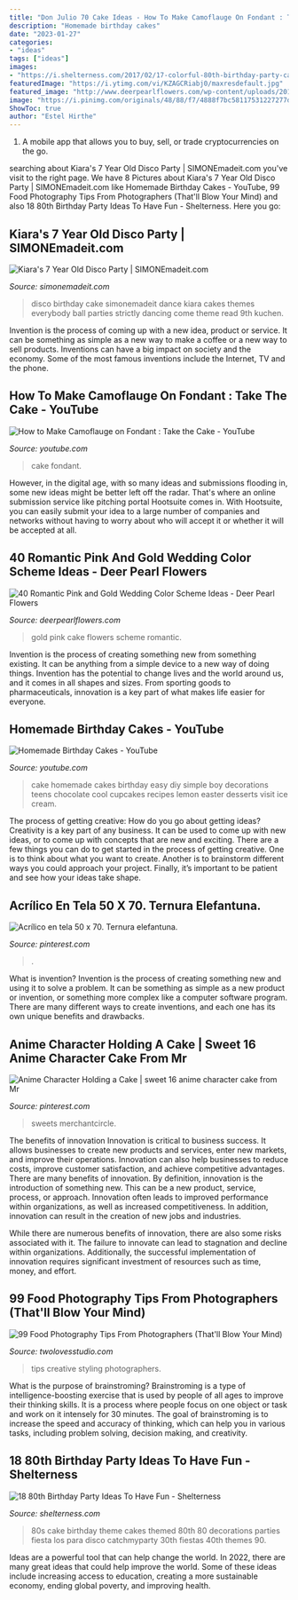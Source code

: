 ```yaml
---
title: "Don Julio 70 Cake Ideas - How To Make Camoflauge On Fondant : Take The Cake"
description: "Homemade birthday cakes"
date: "2023-01-27"
categories:
- "ideas"
tags: ["ideas"]
images:
- "https://i.shelterness.com/2017/02/17-colorful-80th-birthday-party-cake-with-a-disco-ball.jpg"
featuredImage: "https://i.ytimg.com/vi/KZAGCRiabj0/maxresdefault.jpg"
featured_image: "http://www.deerpearlflowers.com/wp-content/uploads/2015/09/pink-and-gold-wedding-cake.jpg"
image: "https://i.pinimg.com/originals/48/88/f7/4888f7bc58117531227277d1af959212.jpg"
ShowToc: true
author: "Estel Hirthe"
---
```



1. A mobile app that allows you to buy, sell, or trade cryptocurrencies on the go.

	

		
searching about Kiara&#039;s 7 Year Old Disco Party | SIMONEmadeit.com you've visit to the right page. We have 8 Pictures about Kiara&#039;s 7 Year Old Disco Party | SIMONEmadeit.com like Homemade Birthday Cakes - YouTube, 99 Food Photography Tips From Photographers (That&#039;ll Blow Your Mind) and also 18 80th Birthday Party Ideas To Have Fun - Shelterness. Here you go:
		
    
## Kiara&#039;s 7 Year Old Disco Party | SIMONEmadeit.com

<img loading=lazy src="http://www.simonemadeit.com/wp-content/uploads/2014/10/Disco-Party-Birthday-Cake-from-SIMONEmadeit.com_.jpg" onerror="this.onerror=null;this.src='https://tse3.mm.bing.net/th?id=OIP.XlDvKqJ6eU-XKo8fByFuKgHaJR&amp;pid=15.1';" alt="Kiara&#039;s 7 Year Old Disco Party | SIMONEmadeit.com">

_Source: simonemadeit.com_

>disco birthday cake simonemadeit dance kiara cakes themes everybody ball parties strictly dancing come theme read 9th kuchen. 

	

Invention is the process of coming up with a new idea, product or service. It can be something as simple as a new way to make a coffee or a new way to sell products. Inventions can have a big impact on society and the economy. Some of the most famous inventions include the Internet, TV and the phone.

    
## How To Make Camoflauge On Fondant : Take The Cake - YouTube

<img loading=lazy src="https://i.ytimg.com/vi/KZAGCRiabj0/maxresdefault.jpg" onerror="this.onerror=null;this.src='https://tse2.mm.bing.net/th?id=OIP.LNAbAkViiAIq_U3LZklYIgHaEK&amp;pid=15.1';" alt="How to Make Camoflauge on Fondant : Take the Cake - YouTube">

_Source: youtube.com_

>cake fondant. 

	

However, in the digital age, with so many ideas and submissions flooding in, some new ideas might be better left off the radar. That's where an online submission service like pitching portal Hootsuite comes in. With Hootsuite, you can easily submit your idea to a large number of companies and networks without having to worry about who will accept it or whether it will be accepted at all.

    
## 40 Romantic Pink And Gold Wedding Color Scheme Ideas - Deer Pearl Flowers

<img loading=lazy src="http://www.deerpearlflowers.com/wp-content/uploads/2015/09/pink-and-gold-wedding-cake.jpg" onerror="this.onerror=null;this.src='https://tse3.mm.bing.net/th?id=OIP.TYZt7-3IzxddEuQbSqNKcAHaKE&amp;pid=15.1';" alt="40 Romantic Pink and Gold Wedding Color Scheme Ideas - Deer Pearl Flowers">

_Source: deerpearlflowers.com_

>gold pink cake flowers scheme romantic. 

	

Invention is the process of creating something new from something existing. It can be anything from a simple device to a new way of doing things. Invention has the potential to change lives and the world around us, and it comes in all shapes and sizes. From sporting goods to pharmaceuticals, innovation is a key part of what makes life easier for everyone.

    
## Homemade Birthday Cakes - YouTube

<img loading=lazy src="https://i.ytimg.com/vi/CzhyBI7iT_Y/maxresdefault.jpg" onerror="this.onerror=null;this.src='https://tse4.mm.bing.net/th?id=OIP.6EFP176fA4rzZ_pM6RrWjAHaEK&amp;pid=15.1';" alt="Homemade Birthday Cakes - YouTube">

_Source: youtube.com_

>cake homemade cakes birthday easy diy simple boy decorations teens chocolate cool cupcakes recipes lemon easter desserts visit ice cream. 

	

The process of getting creative: How do you go about getting ideas?
Creativity is a key part of any business. It can be used to come up with new ideas, or to come up with concepts that are new and exciting. There are a few things you can do to get started in the process of getting creative. One is to think about what you want to create. Another is to brainstorm different ways you could approach your project. Finally, it’s important to be patient and see how your ideas take shape.

    
## Acrílico En Tela 50 X 70. Ternura Elefantuna.

<img loading=lazy src="https://i.pinimg.com/1200x/30/e2/74/30e274c51e91a6f288c749836978216e.jpg" onerror="this.onerror=null;this.src='https://tse4.mm.bing.net/th?id=OIP.dkfCSeqXCtYY0920AoHz-QHaJ4&amp;pid=15.1';" alt="Acrílico en tela 50 x 70. Ternura elefantuna.">

_Source: pinterest.com_

>. 

	

What is invention?
Invention is the process of creating something new and using it to solve a problem. It can be something as simple as a new product or invention, or something more complex like a computer software program. There are many different ways to create inventions, and each one has its own unique benefits and drawbacks.

    
## Anime Character Holding A Cake | Sweet 16 Anime Character Cake From Mr

<img loading=lazy src="https://i.pinimg.com/originals/48/88/f7/4888f7bc58117531227277d1af959212.jpg" onerror="this.onerror=null;this.src='https://tse4.mm.bing.net/th?id=OIP.Y3E0LHqFOT6wjcrA8W7ZiQHaE9&amp;pid=15.1';" alt="Anime Character Holding a Cake | sweet 16 anime character cake from Mr">

_Source: pinterest.com_

>sweets merchantcircle. 

	

The benefits of innovation
Innovation is critical to business success. It allows businesses to create new products and services, enter new markets, and improve their operations. Innovation can also help businesses to reduce costs, improve customer satisfaction, and achieve competitive advantages.
There are many benefits of innovation. By definition, innovation is the introduction of something new. This can be a new product, service, process, or approach. Innovation often leads to improved performance within organizations, as well as increased competitiveness. In addition, innovation can result in the creation of new jobs and industries.

While there are numerous benefits of innovation, there are also some risks associated with it. The failure to innovate can lead to stagnation and decline within organizations. Additionally, the successful implementation of innovation requires significant investment of resources such as time, money, and effort.

    
## 99 Food Photography Tips From Photographers (That&#039;ll Blow Your Mind)

<img loading=lazy src="https://twolovesstudio.com/wp-content/uploads/2017/05/99-Best-Food-Photography-Tips-1768.jpg" onerror="this.onerror=null;this.src='https://tse4.mm.bing.net/th?id=OIP.6YIbzs7yKjFjR0UnUkEhawHaLH&amp;pid=15.1';" alt="99 Food Photography Tips From Photographers (That&#039;ll Blow Your Mind)">

_Source: twolovesstudio.com_

>tips creative styling photographers. 

	

What is the purpose of brainstroming?
Brainstroming is a type of intelligence-boosting exercise that is used by people of all ages to improve their thinking skills. It is a process where people focus on one object or task and work on it intensely for 30 minutes. The goal of brainstroming is to increase the speed and accuracy of thinking, which can help you in various tasks, including problem solving, decision making, and creativity.

    
## 18 80th Birthday Party Ideas To Have Fun - Shelterness

<img loading=lazy src="https://i.shelterness.com/2017/02/17-colorful-80th-birthday-party-cake-with-a-disco-ball.jpg" onerror="this.onerror=null;this.src='https://tse1.mm.bing.net/th?id=OIP.x7yAwa4wx8Z5B6Xrks3_5gHaLH&amp;pid=15.1';" alt="18 80th Birthday Party Ideas To Have Fun - Shelterness">

_Source: shelterness.com_

>80s cake birthday theme cakes themed 80th 80 decorations parties fiesta los para disco catchmyparty 30th fiestas 40th themes 90. 

	

Ideas are a powerful tool that can help change the world. In 2022, there are many great ideas that could help improve the world. Some of these ideas include increasing access to education, creating a more sustainable economy, ending global poverty, and improving health.

